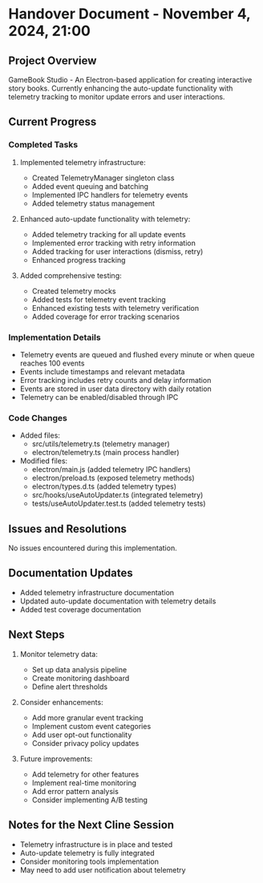 # Handover Document - November 4, 2024, 21:00

## Project Overview
GameBook Studio - An Electron-based application for creating interactive story books. Currently enhancing the auto-update functionality with telemetry tracking to monitor update errors and user interactions.

## Current Progress

### Completed Tasks
1. Implemented telemetry infrastructure:
   - Created TelemetryManager singleton class
   - Added event queuing and batching
   - Implemented IPC handlers for telemetry events
   - Added telemetry status management

2. Enhanced auto-update functionality with telemetry:
   - Added telemetry tracking for all update events
   - Implemented error tracking with retry information
   - Added tracking for user interactions (dismiss, retry)
   - Enhanced progress tracking

3. Added comprehensive testing:
   - Created telemetry mocks
   - Added tests for telemetry event tracking
   - Enhanced existing tests with telemetry verification
   - Added coverage for error tracking scenarios

### Implementation Details
- Telemetry events are queued and flushed every minute or when queue reaches 100 events
- Events include timestamps and relevant metadata
- Error tracking includes retry counts and delay information
- Events are stored in user data directory with daily rotation
- Telemetry can be enabled/disabled through IPC

### Code Changes
- Added files:
  - src/utils/telemetry.ts (telemetry manager)
  - electron/telemetry.ts (main process handler)
- Modified files:
  - electron/main.js (added telemetry IPC handlers)
  - electron/preload.ts (exposed telemetry methods)
  - electron/types.d.ts (added telemetry types)
  - src/hooks/useAutoUpdater.ts (integrated telemetry)
  - tests/useAutoUpdater.test.ts (added telemetry tests)

## Issues and Resolutions
No issues encountered during this implementation.

## Documentation Updates
- Added telemetry infrastructure documentation
- Updated auto-update documentation with telemetry details
- Added test coverage documentation

## Next Steps
1. Monitor telemetry data:
   - Set up data analysis pipeline
   - Create monitoring dashboard
   - Define alert thresholds

2. Consider enhancements:
   - Add more granular event tracking
   - Implement custom event categories
   - Add user opt-out functionality
   - Consider privacy policy updates

3. Future improvements:
   - Add telemetry for other features
   - Implement real-time monitoring
   - Add error pattern analysis
   - Consider implementing A/B testing

## Notes for the Next Cline Session
- Telemetry infrastructure is in place and tested
- Auto-update telemetry is fully integrated
- Consider monitoring tools implementation
- May need to add user notification about telemetry
